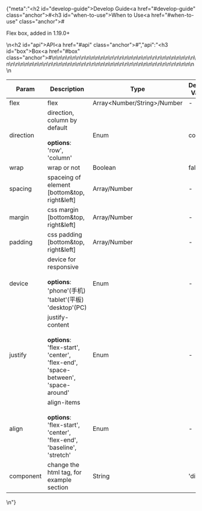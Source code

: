 {"meta":"<h2 id=\"develop-guide\">Develop Guide<a href=\"#develop-guide\" class=\"anchor\">#</a></h2><h3 id=\"when-to-use\">When to Use<a href=\"#when-to-use\" class=\"anchor\">#</a></h3><p>Flex box, added in 1.19.0+</p>\n<h2 id=\"api\">API<a href=\"#api\" class=\"anchor\">#</a></h2>","api":"<h3 id=\"box\">Box<a href=\"#box\" class=\"anchor\">#</a></h3><table>\n<thead>\n<tr>\n<th>Param</th>\n<th>Description</th>\n<th>Type</th>\n<th>Default Value</th>\n</tr>\n</thead>\n<tbody>\n<tr>\n<td>flex</td>\n<td>flex</td>\n<td>Array&lt;Number/String&gt;/Number</td>\n<td>-</td>\n</tr>\n<tr>\n<td>direction</td>\n<td>direction, column by default<br><br><strong>options</strong>:<br>&apos;row&apos;, &apos;column&apos;</td>\n<td>Enum</td>\n<td>column</td>\n</tr>\n<tr>\n<td>wrap</td>\n<td>wrap or not</td>\n<td>Boolean</td>\n<td>false</td>\n</tr>\n<tr>\n<td>spacing</td>\n<td>spaceing of element [bottom&amp;top, right&amp;left]</td>\n<td>Array<number>/Number</number></td>\n<td>-</td>\n</tr>\n<tr>\n<td>margin</td>\n<td>css margin [bottom&amp;top, right&amp;left]</td>\n<td>Array<number>/Number</number></td>\n<td>-</td>\n</tr>\n<tr>\n<td>padding</td>\n<td>css padding [bottom&amp;top, right&amp;left]</td>\n<td>Array<number>/Number</number></td>\n<td>-</td>\n</tr>\n<tr>\n<td>device</td>\n<td>device for responsive <br><br><strong>options</strong>:<br>&apos;phone&apos;(&#x624B;&#x673A;)<br>&apos;tablet&apos;(&#x5E73;&#x677F;)<br>&apos;desktop&apos;(PC)</td>\n<td>Enum</td>\n<td>-</td>\n</tr>\n<tr>\n<td>justify</td>\n<td>justify-content <br><br><strong>options</strong>:<br>&apos;flex-start&apos;, &apos;center&apos;, &apos;flex-end&apos;, &apos;space-between&apos;, &apos;space-around&apos;</td>\n<td>Enum</td>\n<td>-</td>\n</tr>\n<tr>\n<td>align</td>\n<td>align-items <br><br><strong>options</strong>:<br>&apos;flex-start&apos;, &apos;center&apos;, &apos;flex-end&apos;, &apos;baseline&apos;, &apos;stretch&apos;</td>\n<td>Enum</td>\n<td>-</td>\n</tr>\n<tr>\n<td>component</td>\n<td>change the html tag, for example section</td>\n<td>String</td>\n<td>&apos;div&apos;</td>\n</tr>\n</tbody>\n</table>\n"}